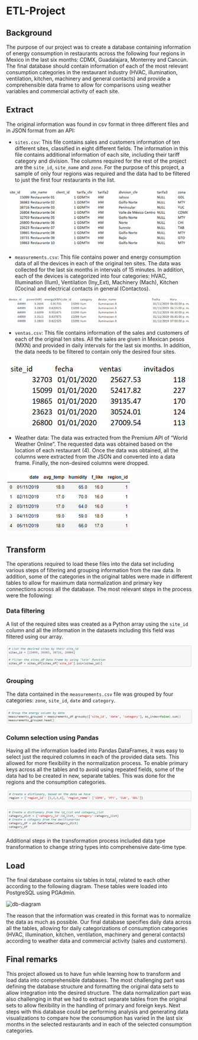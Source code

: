 # ETL-Project
## Background
The purpose of our project was to create a database containing information of energy consumption in restaurants across the following four regions in Mexico in the last six months: CDMX, Guadalajara, Monterrey and Cancún. The final database should contain information of each of the most relevant consumption categories in the restaurant industry (HVAC, illumination, ventilation, kitchen, machinery and general contacts) and provide a comprehensible data frame to allow for comparisons using weather variables and commercial activity of each site.

## Extract
The original information was found in csv format in three different files and in JSON format from an API:
* `sites.csv`: This file contains sales and customers information of ten different sites, classified in eight different fields. The information in this file contains additional information of each site, including their tariff category and division. The columns required for the rest of the project are the `site_id`, `site_name` and `zone`. For the purpose of this project, a sample of only four regions was required and the data had to be filtered to just the first four restaurants in the list.

![sites](https://github.com/JaviSandoval94/ETL-Project/blob/master/pictures/sites.png)

* `measurements.csv`: This file contains power and energy consumption data of all the devices in each of the original ten sites. The data was collected for the last six months in intervals of 15 minutes. In addition, each of the devices is categorized into four categories: HVAC, Illumination (Ilum), Ventilation (Iny_Ext), Machinery (Mach), Kitchen (Cocina) and electrical contacts in general (Contactos).

![measurements](https://github.com/JaviSandoval94/ETL-Project/blob/master/pictures/measurements.png)

* `ventas.csv`: This file contains information of the sales and customers of each of the original ten sites. All the sales are given in Mexican pesos (MXN) and provided in daily intervals for the last six months. In addition, the data needs to be filtered to contain only the desired four sites.

![ventas](https://github.com/JaviSandoval94/ETL-Project/blob/master/pictures/ventas.png)

* Weather data: The data was extracted from the Premium API of “World Weather Online”. The requested data was obtained based on the location of each restaurant (4). Once the data was obtained, all the columns were extracted from the JSON and converted into a data frame. Finally, the non-desired columns were dropped.

![weather-data](https://github.com/JaviSandoval94/ETL-Project/blob/master/pictures/weather-data.png)

## Transform
The operations required to load these files into the data set including various steps of filtering and grouping information from the raw data. In addition, some of the categories in the original tables were made in different tables to allow for maximum data normalization and primary key connections across all the database. The most relevant steps in the process were the following:
### Data filtering
A list of the required sites was created as a Python array using the `site_id` column and all the information in the datasets including this field was filtered using our array.

![data-filtering](https://github.com/JaviSandoval94/ETL-Project/blob/master/pictures/data-filtering.png)

### Grouping
The data contained in the `measurements.csv` file was grouped by four categories: `zone`, `site_id`, `date` and `category`.

![grouping](https://github.com/JaviSandoval94/ETL-Project/blob/master/pictures/grouping.png)

### Column selection using Pandas
Having all the information loaded into Pandas DataFrames, it was easy to select just the required columns in each of the provided data sets. This allowed for more flexibility in the normalization process. To enable primary keys across all the tables and to avoid using repeated fields, some of the data had to be created in new, separate tables. This was done for the regions and the consumption categories.

![column-selection-1](https://github.com/JaviSandoval94/ETL-Project/blob/master/pictures/column-selection-1.png)

![column-selection-2](https://github.com/JaviSandoval94/ETL-Project/blob/master/pictures/column-selection-2.png)

Additional steps in the transformation process included data type transformation to change string types into comprehensive date-time type.
## Load
The final database contains six tables in total, related to each other according to the following diagram. These tables were loaded into PostgreSQL using PGAdmin.

![db-diagram](https://github.com/JaviSandoval94/ETL-Project/blob/master/pictures/ETL-Project_DB_Diagram.jpeg)

The reason that the information was created in this format was to normalize the data as much as possible. Our final database specifies daily data across all the tables, allowing for daily categorizations of consumption categories (HVAC, illumination, kitchen, ventilation, machinery and general contacts) according to weather data and commercial activity (sales and customers).
## Final remarks
This project allowed us to have fun while learning how to transform and load data into comprehensible databases. The most challenging part was defining the database structure and formatting the original data sets to allow integration into the desired structure. The data normalization part was also challenging in that we had to extract separate tables from the original sets to allow flexibility in the handling of primary and foreign keys. Next steps with this database could be performing analysis and generating data visualizations to compare how the consumption has varied in the last six months in the selected restaurants and in each of the selected consumption categories.
